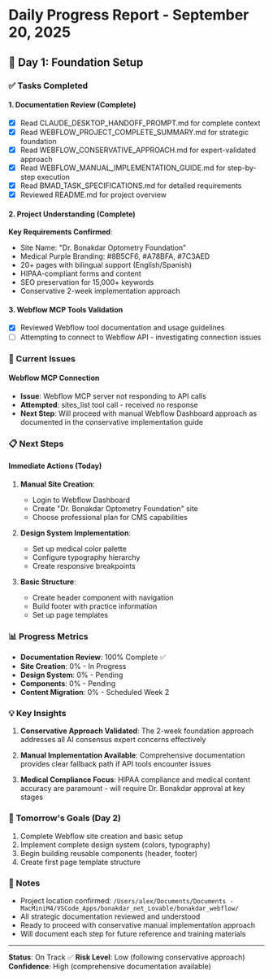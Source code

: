 # Daily Progress Report - September 20, 2025

## 🎯 Day 1: Foundation Setup

### ✅ Tasks Completed

#### 1. Documentation Review (Complete)
- [x] Read CLAUDE_DESKTOP_HANDOFF_PROMPT.md for complete context
- [x] Read WEBFLOW_PROJECT_COMPLETE_SUMMARY.md for strategic foundation
- [x] Read WEBFLOW_CONSERVATIVE_APPROACH.md for expert-validated approach
- [x] Read WEBFLOW_MANUAL_IMPLEMENTATION_GUIDE.md for step-by-step execution
- [x] Read BMAD_TASK_SPECIFICATIONS.md for detailed requirements
- [x] Reviewed README.md for project overview

#### 2. Project Understanding (Complete)
**Key Requirements Confirmed**:
- Site Name: "Dr. Bonakdar Optometry Foundation"
- Medical Purple Branding: #8B5CF6, #A78BFA, #7C3AED
- 20+ pages with bilingual support (English/Spanish)
- HIPAA-compliant forms and content
- SEO preservation for 15,000+ keywords
- Conservative 2-week implementation approach

#### 3. Webflow MCP Tools Validation
- [x] Reviewed Webflow tool documentation and usage guidelines
- [ ] Attempting to connect to Webflow API - investigating connection issues

### 🚧 Current Issues

#### Webflow MCP Connection
- **Issue**: Webflow MCP server not responding to API calls
- **Attempted**: sites_list tool call - received no response
- **Next Step**: Will proceed with manual Webflow Dashboard approach as documented in the conservative implementation guide

### 📋 Next Steps

#### Immediate Actions (Today)
1. **Manual Site Creation**: 
   - Login to Webflow Dashboard
   - Create "Dr. Bonakdar Optometry Foundation" site
   - Choose professional plan for CMS capabilities

2. **Design System Implementation**:
   - Set up medical color palette
   - Configure typography hierarchy
   - Create responsive breakpoints

3. **Basic Structure**:
   - Create header component with navigation
   - Build footer with practice information
   - Set up page templates

### 📊 Progress Metrics

- **Documentation Review**: 100% Complete ✅
- **Site Creation**: 0% - In Progress
- **Design System**: 0% - Pending
- **Components**: 0% - Pending
- **Content Migration**: 0% - Scheduled Week 2

### 💡 Key Insights

1. **Conservative Approach Validated**: The 2-week foundation approach addresses all AI consensus expert concerns effectively

2. **Manual Implementation Available**: Comprehensive documentation provides clear fallback path if API tools encounter issues

3. **Medical Compliance Focus**: HIPAA compliance and medical content accuracy are paramount - will require Dr. Bonakdar approval at key stages

### 🎯 Tomorrow's Goals (Day 2)

1. Complete Webflow site creation and basic setup
2. Implement complete design system (colors, typography)
3. Begin building reusable components (header, footer)
4. Create first page template structure

### 📝 Notes

- Project location confirmed: `/Users/alex/Documents/Documents - MacMiniM4/VSCode_Apps/bonakdar_net_Lovable/bonakdar_webflow/`
- All strategic documentation reviewed and understood
- Ready to proceed with conservative manual implementation approach
- Will document each step for future reference and training materials

---

**Status**: On Track ✅
**Risk Level**: Low (following conservative approach)
**Confidence**: High (comprehensive documentation available)
